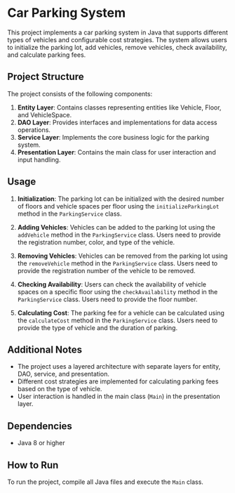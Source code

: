 # Car Parking System

This project implements a car parking system in Java that supports different types of vehicles and configurable cost strategies. The system allows users to initialize the parking lot, add vehicles, remove vehicles, check availability, and calculate parking fees.

## Project Structure

The project consists of the following components:

1. **Entity Layer**: Contains classes representing entities like Vehicle, Floor, and VehicleSpace.
2. **DAO Layer**: Provides interfaces and implementations for data access operations.
3. **Service Layer**: Implements the core business logic for the parking system.
4. **Presentation Layer**: Contains the main class for user interaction and input handling.

## Usage

1. **Initialization**: The parking lot can be initialized with the desired number of floors and vehicle spaces per floor using the `initializeParkingLot` method in the `ParkingService` class.

2. **Adding Vehicles**: Vehicles can be added to the parking lot using the `addVehicle` method in the `ParkingService` class. Users need to provide the registration number, color, and type of the vehicle.

3. **Removing Vehicles**: Vehicles can be removed from the parking lot using the `removeVehicle` method in the `ParkingService` class. Users need to provide the registration number of the vehicle to be removed.

4. **Checking Availability**: Users can check the availability of vehicle spaces on a specific floor using the `checkAvailability` method in the `ParkingService` class. Users need to provide the floor number.

5. **Calculating Cost**: The parking fee for a vehicle can be calculated using the `calculateCost` method in the `ParkingService` class. Users need to provide the type of vehicle and the duration of parking.

## Additional Notes

- The project uses a layered architecture with separate layers for entity, DAO, service, and presentation.
- Different cost strategies are implemented for calculating parking fees based on the type of vehicle.
- User interaction is handled in the main class (`Main`) in the presentation layer.

## Dependencies

- Java 8 or higher

## How to Run

To run the project, compile all Java files and execute the `Main` class.
